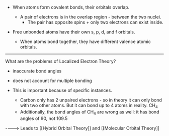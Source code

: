 

- When atoms form covalent bonds, their orbitals overlap.
	- A pair of electrons is in the overlap region - between the two nuclei.
		- The pair has opposite spins + only two electrons can exist inside.

- Free unbonded atoms have their own s, p, d, and f orbitals.
	- When atoms bond together, they have different valence atomic orbitals.

---
What are the problems of Localized Electron Theory?
- inaccurate bond angles
- does not account for multiple bonding

- This is important because of specific instances.
	- Carbon only has 2 unpaired electrons - so in theory it can only bond with two other atoms. But it can bond up to 4 atoms in reality. CH$_4$ 
	- Additionally, the bond angles of CH$_4$ are wrong as well: it has bond angles of 90, not 109.5

----> Leads to [[Hybrid Orbital Theory]] and [[Molecular Orbital Theory]]


